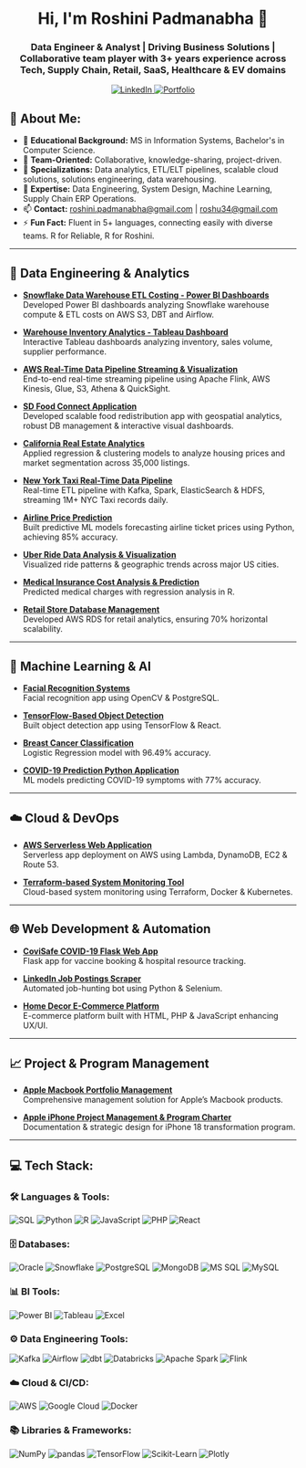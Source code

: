 

<h1 align="center">Hi, I'm Roshini Padmanabha 👋</h1>
<h3 align="center">Data Engineer & Analyst | Driving Business Solutions | Collaborative team player with 3+ years experience across Tech, Supply Chain, Retail, SaaS, Healthcare & EV domains</h3>

<p align="center"> 
  <a href="https://linkedin.com/in/roshini-p21" target="_blank">
    <img src="https://img.shields.io/badge/-Roshini%20Padmanabha-blue?style=for-the-badge&logo=Linkedin&logoColor=white" alt="LinkedIn"/>
  </a> 
  <a href="https://rosh-portfolio.vercel.app/" target="_blank">
    <img src="https://img.shields.io/badge/-My%20Portfolio-purple?style=for-the-badge&logo=About.rp&logoColor=white" alt="Portfolio" />
  </a>
</p>

## 💫 About Me:

- 🔭 **Educational Background:** MS in Information Systems, Bachelor's in Computer Science.
- 🤝 **Team-Oriented:** Collaborative, knowledge-sharing, project-driven.
- 🚀 **Specializations:** Data analytics, ETL/ELT pipelines, scalable cloud solutions, solutions engineering, data warehousing.
- 💬 **Expertise:** Data Engineering, System Design, Machine Learning, Supply Chain ERP Operations.
- 📫 **Contact:** roshini.padmanabha@gmail.com | roshu34@gmail.com
- ⚡ **Fun Fact:** Fluent in 5+ languages, connecting easily with diverse teams. R for Reliable, R for Roshini.

---

## 🚀 Data Engineering & Analytics

- [**Snowflake Data Warehouse ETL Costing - Power BI Dashboards**](https://github.com/roshinip21/Snowflake-Costing-Dashboards)  
  Developed Power BI dashboards analyzing Snowflake warehouse compute & ETL costs on AWS S3, DBT and Airflow.
  
- [**Warehouse Inventory Analytics - Tableau Dashboard**](https://github.com/roshinip21/Warehouse-Inventory-Analytics-Dashboard)  
  Interactive Tableau dashboards analyzing inventory, sales volume, supplier performance.

- [**AWS Real-Time Data Pipeline Streaming & Visualization**](https://github.com/roshinip21/Real-time-Data-Streaming-and-Dashboard-Visualization-with-AWS)  
  End-to-end real-time streaming pipeline using Apache Flink, AWS Kinesis, Glue, S3, Athena & QuickSight.

- [**SD Food Connect Application**](https://github.com/roshinip21/Food-Bank-Application)  
  Developed scalable food redistribution app with geospatial analytics, robust DB management & interactive visual dashboards.

- [**California Real Estate Analytics**](https://github.com/roshinip21/California_HousePrice_Prediction)  
  Applied regression & clustering models to analyze housing prices and market segmentation across 35,000 listings.

- [**New York Taxi Real-Time Data Pipeline**](https://github.com/roshinip21/NYC-Taxi-Data-ETL)  
  Real-time ETL pipeline with Kafka, Spark, ElasticSearch & HDFS, streaming 1M+ NYC Taxi records daily.

- [**Airline Price Prediction**](https://github.com/roshinip21/Airline_TicketPrediction/tree/main)  
  Built predictive ML models forecasting airline ticket prices using Python, achieving 85% accuracy.

- [**Uber Ride Data Analysis & Visualization**](https://github.com/roshinip21/Uber_Data_Visualization)  
  Visualized ride patterns & geographic trends across major US cities.

- [**Medical Insurance Cost Analysis & Prediction**](https://github.com/roshinip21/Medical_Insurance_Analytics_R_Project)  
  Predicted medical charges with regression analysis in R.

- [**Retail Store Database Management**](https://github.com/roshinip21/AWS_Retail_Enterprise_Database)  
  Developed AWS RDS for retail analytics, ensuring 70% horizontal scalability.

---

## 🤖 Machine Learning & AI

- [**Facial Recognition Systems**](https://github.com/roshinip21/Face-Recognition)  
  Facial recognition app using OpenCV & PostgreSQL.

- [**TensorFlow-Based Object Detection**](https://github.com/roshinip21/Object-detection)  
  Built object detection app using TensorFlow & React.

- [**Breast Cancer Classification**](https://github.com/roshinip21/Data-Science-BreastCancer-Classification)  
  Logistic Regression model with 96.49% accuracy.

- [**COVID-19 Prediction Python Application**](https://github.com/roshinip21/Covid-19_Flask_User_Application)  
  ML models predicting COVID-19 symptoms with 77% accuracy.

---

## ☁️ Cloud & DevOps

- [**AWS Serverless Web Application**](https://github.com/roshinip21/AWS_Lambda_Web_Application)  
  Serverless app deployment on AWS using Lambda, DynamoDB, EC2 & Route 53.

- [**Terraform-based System Monitoring Tool**](https://github.com/roshinip21/System_Monitoring_Terraform_Docker)  
  Cloud-based system monitoring using Terraform, Docker & Kubernetes.

---

## 🌐 Web Development & Automation

- [**CoviSafe COVID-19 Flask Web App**](https://github.com/roshinip21/Covid-19_Flask_User_Application)  
  Flask app for vaccine booking & hospital resource tracking.

- [**LinkedIn Job Postings Scraper**](https://github.com/roshinip21/LinkedIn-JobPosting-Profile-Scraper)  
  Automated job-hunting bot using Python & Selenium.

- [**Home Decor E-Commerce Platform**](https://github.com/roshinip21/Home-Decor-Full-Stack-Web-Application-)  
  E-commerce platform built with HTML, PHP & JavaScript enhancing UX/UI.

---

## 📈 Project & Program Management

- [**Apple Macbook Portfolio Management**](https://github.com/roshinip21/Apple-Macbook-Portfolio-Management)  
  Comprehensive management solution for Apple’s Macbook products.

- [**Apple iPhone Project Management & Program Charter**](https://github.com/roshinip21/Apple-iPhone-Project-Management-and-Program-Charter)  
  Documentation & strategic design for iPhone 18 transformation program.

---

## 💻 Tech Stack:

### 🛠️ Languages & Tools:
![SQL](https://img.shields.io/badge/SQL-336791?style=for-the-badge&logo=postgresql&logoColor=white)
![Python](https://img.shields.io/badge/python-3670A0?style=for-the-badge&logo=python&logoColor=ffdd54)
![R](https://img.shields.io/badge/r-276DC3.svg?style=for-the-badge&logo=r&logoColor=white)
![JavaScript](https://img.shields.io/badge/JavaScript-F7DF1E?style=for-the-badge&logo=javascript&logoColor=black)
![PHP](https://img.shields.io/badge/PHP-777BB4?style=for-the-badge&logo=php&logoColor=white)
![React](https://img.shields.io/badge/React-61DAFB.svg?style=for-the-badge&logo=react&logoColor=white)

### 🗄️ Databases:
![Oracle](https://img.shields.io/badge/Oracle-F80000?style=for-the-badge&logo=oracle&logoColor=white)
![Snowflake](https://img.shields.io/badge/Snowflake-29B5E8?style=for-the-badge&logo=snowflake&logoColor=white)
![PostgreSQL](https://img.shields.io/badge/PostgreSQL-336791?style=for-the-badge&logo=postgresql&logoColor=white)
![MongoDB](https://img.shields.io/badge/MongoDB-47A248?style=for-the-badge&logo=mongodb&logoColor=white)
![MS SQL](https://img.shields.io/badge/MS_SQL_Server-CC2927?style=for-the-badge&logo=microsoft-sql-server&logoColor=white)
![MySQL](https://img.shields.io/badge/MySQL-4479A1?style=for-the-badge&logo=mysql&logoColor=white)

### 📊 BI Tools:
![Power BI](https://img.shields.io/badge/Power_BI-F2C811?style=for-the-badge&logo=power-bi&logoColor=black)
![Tableau](https://img.shields.io/badge/Tableau-E97627?style=for-the-badge&logo=tableau&logoColor=white)
![Excel](https://img.shields.io/badge/Microsoft_Excel-217346?style=for-the-badge&logo=microsoft-excel&logoColor=white)

### ⚙️ Data Engineering Tools:
![Kafka](https://img.shields.io/badge/Kafka-231F20?style=for-the-badge&logo=apachekafka&logoColor=white)
![Airflow](https://img.shields.io/badge/Airflow-017CEE?style=for-the-badge&logo=apache-airflow&logoColor=white)
![dbt](https://img.shields.io/badge/dbt-FF694B?style=for-the-badge&logo=dbt&logoColor=white)
![Databricks](https://img.shields.io/badge/Databricks-EF3E42?style=for-the-badge&logo=databricks&logoColor=white)
![Apache Spark](https://img.shields.io/badge/Apache_Spark-E25A1C?style=for-the-badge&logo=apache-spark&logoColor=white)
![Flink](https://img.shields.io/badge/Apache%20Flink-E6526F?style=for-the-badge&logo=Apache%20Flink&logoColor=white)

### ☁️ Cloud & CI/CD:
![AWS](https://img.shields.io/badge/AWS-232F3E?style=for-the-badge&logo=amazon-aws&logoColor=white)
![Google Cloud](https://img.shields.io/badge/Google_Cloud-4285F4?style=for-the-badge&logo=google-cloud&logoColor=white)
![Docker](https://img.shields.io/badge/Docker-0db7ed.svg?style=for-the-badge&logo=docker&logoColor=white)

### 📚 Libraries & Frameworks:
![NumPy](https://img.shields.io/badge/numpy-013243.svg?style=for-the-badge&logo=numpy&logoColor=white)
![pandas](https://img.shields.io/badge/pandas-150458.svg?style=for-the-badge&logo=pandas&logoColor=white)
![TensorFlow](https://img.shields.io/badge/TensorFlow-FF6F00.svg?style=for-the-badge&logo=tensorflow&logoColor=white)
![Scikit-Learn](https://img.shields.io/badge/Scikit_Learn-F7931E.svg?style=for-the-badge&logo=scikit-learn&logoColor=white)
![Plotly](https://img.shields.io/badge/Plotly-3F4F75.svg?style=for-the-badge&logo=plotly&logoColor=white)
